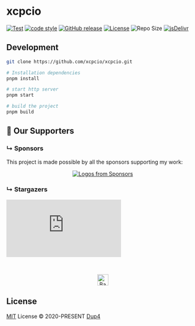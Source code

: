 # xcpcio

[![Test](https://github.com/xcpcio/xcpcio/actions/workflows/test.yml/badge.svg)](https://github.com/xcpcio/xcpcio/actions/workflows/test.yml)
[![code style](https://antfu.me/badge-code-style.svg)](https://github.com/antfu/eslint-config)
[![GitHub release][gh-release-badge]][gh-release]
[![License][license-image-mit]][license-link-mit]
![Repo Size](https://img.shields.io/github/repo-size/xcpcio/xcpcio.svg)
[![jsDelivr](https://data.jsdelivr.com/v1/package/npm/@xcpcio/board-app/badge)](https://www.jsdelivr.com/package/npm/@xcpcio/board-app)

## Development

```bash
git clone https://github.com/xcpcio/xcpcio.git

# Installation dependencies
pnpm install

# start http server
pnpm start

# build the project
pnpm build
```

## :clap: Our Supporters

### &#8627; Sponsors

This project is made possible by all the sponsors supporting my work:

<p align="center">
  <a href="https://github.com/sponsors/Dup4">
    <img src='https://sponsor.dup4.com' alt="Logos from Sponsors" />
  </a>
</p>

### &#8627; Stargazers

[![Stargazers repo roster for @xcpcio/xcpcio](https://bytecrank.com/nastyox/reporoster/php/stargazersSVG.php?user=xcpcio&repo=xcpcio)](https://github.com/xcpcio/xcpcio/stargazers)

<br/>

<p align="center">
  <a href="https://github.com/xcpcio/xcpcio#">
    <img
      src="https://cdn.jsdelivr.net/gh/dup4/static/back-to-top-button.png"
      alt="Back to top"
      height="29"
    />
  </a>
</p>

## License

[MIT](./LICENSE) License &copy; 2020-PRESENT [Dup4](https://github.com/Dup4)

[gh-release-badge]: https://img.shields.io/github/release/xcpcio/xcpcio.svg
[gh-release]: https://GitHub.com/xcpcio/xcpcio/releases/
[license-image-mit]: https://img.shields.io/badge/license-MIT-blue.svg?labelColor=333333
[license-link-mit]: https://mit-license.org/
